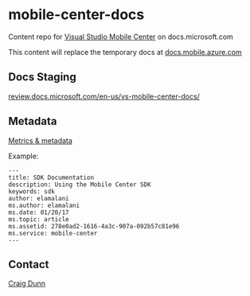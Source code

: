 # mobile-center-docs

Content repo for [Visual Studio Mobile Center](https://mobile.azure.com) on docs.microsoft.com

This content will replace the temporary docs at [docs.mobile.azure.com](https://docs.mobile.azure.com)

## Docs Staging

[review.docs.microsoft.com/en-us/vs-mobile-center-docs/](https://review.docs.microsoft.com/en-us/vs-mobile-center-docs/)

## Metadata

[Metrics & metadata](https://github.com/Microsoft/CE-CSI-docs/blob/master/csice/docs-style/style-guide-metrics-metadata.md)

Example:

```
---
title: SDK Documentation
description: Using the Mobile Center SDK
keywords: sdk
author: elamalani
ms.author: elamalani
ms.date: 01/20/17
ms.topic: article
ms.assetid: 278e0ad2-1616-4a3c-907a-092b57c81e96
ms.service: mobile-center
---
```

## Contact

[Craig Dunn](mailto:craig.dunn@microsoft.com)
